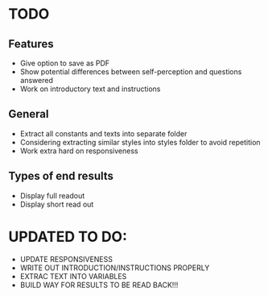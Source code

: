 # TODO

## Features

- Give option to save as PDF
- Show potential differences between self-perception and questions answered
- Work on introductory text and instructions

## General

- Extract all constants and texts into separate folder
- Considering extracting similar styles into styles folder to avoid repetition
- Work extra hard on responsiveness

## Types of end results

- Display full readout
- Display short read out

# UPDATED TO DO:

- UPDATE RESPONSIVENESS
- WRITE OUT INTRODUCTION/INSTRUCTIONS PROPERLY
- EXTRAC TEXT INTO VARIABLES
- BUILD WAY FOR RESULTS TO BE READ BACK!!!
